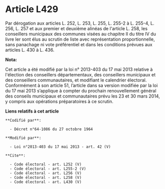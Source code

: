 # Article L429

Par dérogation aux articles L. 252, L. 253, L. 255, L. 255-2 à L. 255-4, L. 256, L. 257 et aux premier et deuxième alinéas de
l'article L. 258, les conseillers municipaux des communes visées au chapitre II du titre IV du livre Ier sont élus au scrutin
de liste avec représentation proportionnelle, sans panachage ni vote préférentiel et dans les conditions prévues aux articles
L. 430 à L. 436.

**Nota:**

Cet article a été modifié par la loi n° 2013-403 du 17 mai 2013 relative à l'élection des conseillers départementaux, des
conseillers municipaux et des conseillers communautaires, et modifiant le calendrier électoral. Conformément à son article
51, l’article dans sa version modifiée par la loi du 17 mai 2013 s’applique à compter du prochain renouvellement général des
conseils municipaux et communautaires prévu les 23 et 30 mars 2014, y compris aux opérations préparatoires à ce scrutin.

**Liens relatifs à cet article**

	**Codifié par**:

	  - Décret n°64-1086 du 27 octobre 1964

	**Modifié par**:

	  - Loi n°2013-403 du 17 mai 2013 - art. 42 (V)

	**Cite**:

	  - Code électoral - art. L252 (V)
	  - Code électoral - art. L255-2 (V)
	  - Code électoral - art. L256 (V)
	  - Code électoral - art. L258 (V)
	  - Code électoral - art. L430 (V)
